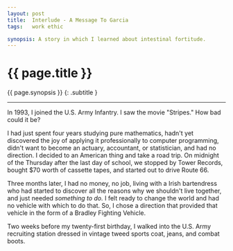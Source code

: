 ```yaml
---
layout: post
title:  Interlude - A Message To Garcia
tags:   work ethic

synopsis: A story in which I learned about intestinal fortitude.
---
```


# {{ page.title }}

{{ page.synopsis }}
{: .subtitle }

-----

In 1993, I joined the U.S. Army Infantry. I saw the movie "Stripes." How bad
could it be?

I had just spent four years studying pure mathematics, hadn't yet discovered
the joy of applying it professionally to computer programming, didn't want to
become an actuary, accountant, or statistician, and had no direction. I
decided to an American thing and take a road trip. On midnight of the Thursday
after the last day of school, we stopped by Tower Records, bought $70 worth of
cassette tapes, and started out to drive Route 66.

Three months later, I had no money, no job, living with a Irish bartendress
who had started to discover all the reasons why we shouldn't live together,
and just needed _something to do._ I felt ready to change the world and had no
vehicle with which to do that. So, I chose a direction that provided that
vehicle in the form of a Bradley Fighting Vehicle.

Two weeks before my twenty-first birthday, I walked into the U.S. Army
recruiting station dressed in vintage tweed sports coat, jeans, and combat
boots.
